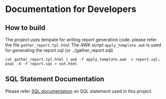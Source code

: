 # Documentation for Developers

## How to build
The project uses tempate for writing report generation code. please refer the file `gather_report.tpl.html`
The AWK script `apply_template.awk` is used for generating the report.sql (or ../gather_report.sql)
```
cat gather_report.tpl.html | awk -f apply_template.awk  > report.sql; psql -X -f report.sql > out.html  
```
## SQL Statement Documentation
Please refer [SQL documentation](SQLstatement.md) on SQL statement used in this project.